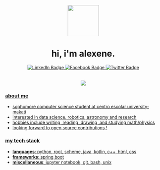 <div id="icon" align="center">
  <img src="https://pbs.twimg.com/media/FhlDBigUYAAeBvB?format=png&name=small" width="100"/>
</div>
<div id="header" align="center">
  <h1>
    hi, i'm alexene.
  </h1>
</div> 
       
<div id="badges" align="center">
  <a href="https://www.linkedin.com/in/alexene-tomate/">
    <img src="https://img.shields.io/badge/LinkedIn-lightblue?logo=linkedin&logoColor=white&style=for-the-badge" alt="LinkedIn Badge"/>
  <a href="https://facebook.com/alekzene/">
    <img src="https://img.shields.io/badge/Facebook-lightblue?logo=facebook&logoColor=white&style=for-the-badge" alt="Facebook Badge"/>
  <a href="https://twitter.com/alekzene_cs">
   <img src="https://img.shields.io/badge/Twitter-lightblue?logo=twitter&logoColor=white&style=for-the-badge" alt="Twitter Badge"&nbsp/>
</div> 

<br>  

<br>  

<div id="stats" align="center">
  <img src="http://github-readme-streak-stats.herokuapp.com?user=alekzene&theme=nord&exclude_days=Sun&background=FFFFFF">

<div id="random" align="left">
  
### about me
- sophomore computer science student at centro escolar university-makati
- interested in data science, robotics, astronomy and research
- hobbies include writing, reading, drawing, and studying math/physics
- looking forward to open source contributions !

### my tech stack
- **languages**: python, root, scheme, java, kotlin, c++, html, css
- **frameworks**: spring boot
- **miscellaneous**: jupyter notebook, git, bash, unix
